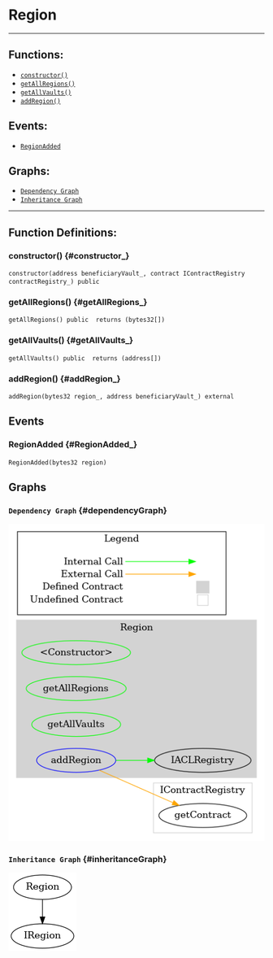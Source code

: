 # Region
***
## Functions:
- [`constructor()`](#constructor_)
- [`getAllRegions()`](#getAllRegions_)
- [`getAllVaults()`](#getAllVaults_)
- [`addRegion()`](#addRegion_)
## Events:
- [`RegionAdded`](#RegionAdded_)
## Graphs:
- [`Dependency Graph`](#dependencyGraph)
- [`Inheritance Graph`](#inheritanceGraph)
***
## Function Definitions:
### <a name="constructor_"></a> constructor() {#constructor_}
```
constructor(address beneficiaryVault_, contract IContractRegistry contractRegistry_) public 
```
### <a name="getAllRegions_"></a> getAllRegions() {#getAllRegions_}
```
getAllRegions() public  returns (bytes32[])
```
### <a name="getAllVaults_"></a> getAllVaults() {#getAllVaults_}
```
getAllVaults() public  returns (address[])
```
### <a name="addRegion_"></a> addRegion() {#addRegion_}
```
addRegion(bytes32 region_, address beneficiaryVault_) external 
```
## Events
### <a name="RegionAdded_"></a> RegionAdded {#RegionAdded_}
```
RegionAdded(bytes32 region)
```
## Graphs
### <a name="dependencyGraph"></a> `Dependency Graph` {#dependencyGraph}
![Dependency Graph](/docs/images/Region_dependency_graph.png)
### <a name="inheritanceGraph"></a> `Inheritance Graph` {#inheritanceGraph}
![Inheritance Graph](/docs/images/Region_inheritance_graph.png)
